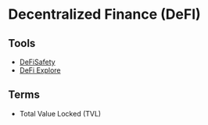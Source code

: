 # Decentralized Finance (DeFI)

<!--
defiexplore.com/cdp/25977
oasis.app/25977
-->

## Tools

- [DeFiSafety](https://defisafety.com/)
- [DeFi Explore](https://defiexplore.com/)

## Terms

- Total Value Locked (TVL)

